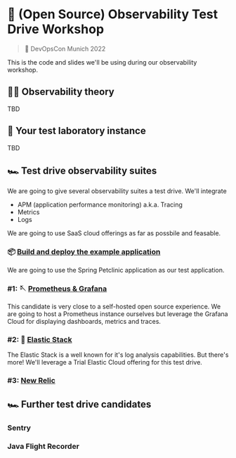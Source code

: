 # 🔎 (Open Source) Observability Test Drive Workshop

> 📍 DevOpsCon Munich 2022

This is the code and slides we'll be using during our observability
workshop.

## 👴🏻 Observability theory

TBD

## 🔬 Your test laboratory instance

TBD

## 🏎️ Test drive observability suites

We are going to give several observability suites a test drive. We'll
integrate

* APM (application performance monitoring) a.k.a. Tracing
* Metrics
* Logs

We are going to use SaaS cloud offerings as far as possbile and
feasable.

### 📦 [Build and deploy the example application](spring-petclinic/README.md)

We are going to use the Spring Petclinic application as our test
application.

### #1: 🪡 [Prometheus & Grafana](prometheus-grafana/README.md)

This candidate is very close to a self-hosted open source experience.
We are going to host a Prometheus instance ourselves but leverage the
Grafana Cloud for displaying dashboards, metrics and traces.

### #2: 🦆 [Elastic Stack](elastic/README.md)

The Elastic Stack is a well known for it's log analysis capabilities.
But there's more! We'll leverage a Trial Elastic Cloud offering for this
test drive.

### #3: [New Relic](new-relic/README.md)

## 🏎️ Further test drive candidates

### Sentry

### Java Flight Recorder

